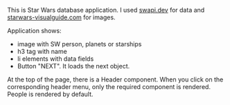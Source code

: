This is Star Wars database application.
I used [swapi.dev](https://swapi.dev/) for data and [starwars-visualguide.com](https://starwars-visualguide.com/) for images.

Application shows:

- image with SW person, planets or starships
- h3 tag with name
- li elements with data fields
- Button "NEXT". It loads the next object.


At the top of the page, there is a Header component. When you click on the corresponding header menu, only the required component is rendered. People is rendered by default.

